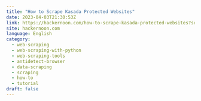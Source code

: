 ```yaml
---
title: "How to Scrape Kasada Protected Websites"
date: 2023-04-03T21:30:53Z
link: https://hackernoon.com/how-to-scrape-kasada-protected-websites?source=rss&utm_medium=RSS&utm_source=news.12bit.vn
site: hackernoon.com
language: English
category:
  - web-scraping
  - web-scraping-with-python
  - web-scraping-tools
  - antidetect-browser
  - data-scraping
  - scraping
  - how-to
  - tutorial
draft: false
---
```

